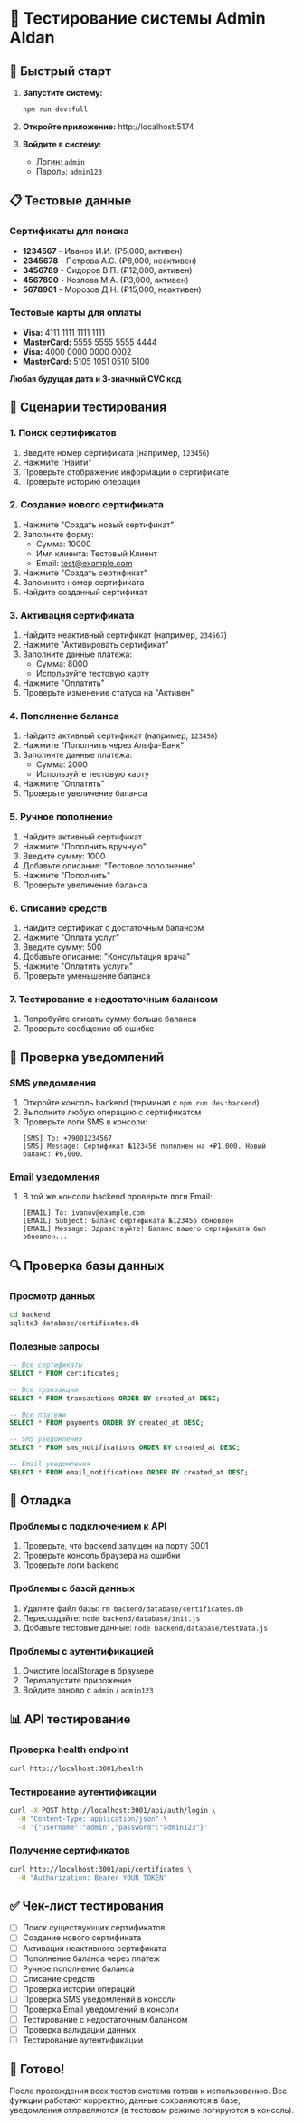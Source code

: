 # 🧪 Тестирование системы Admin Aldan

## 🎯 Быстрый старт

1. **Запустите систему:**

   ```bash
   npm run dev:full
   ```

2. **Откройте приложение:** http://localhost:5174

3. **Войдите в систему:**
   - Логин: `admin`
   - Пароль: `admin123`

## 📋 Тестовые данные

### Сертификаты для поиска

- **1234567** - Иванов И.И. (₽5,000, активен)
- **2345678** - Петрова А.С. (₽8,000, неактивен)
- **3456789** - Сидоров В.П. (₽12,000, активен)
- **4567890** - Козлова М.А. (₽3,000, активен)
- **5678901** - Морозов Д.Н. (₽15,000, неактивен)

### Тестовые карты для оплаты

- **Visa:** 4111 1111 1111 1111
- **MasterCard:** 5555 5555 5555 4444
- **Visa:** 4000 0000 0000 0002
- **MasterCard:** 5105 1051 0510 5100

**Любая будущая дата и 3-значный CVC код**

## 🧪 Сценарии тестирования

### 1. Поиск сертификатов

1. Введите номер сертификата (например, `123456`)
2. Нажмите "Найти"
3. Проверьте отображение информации о сертификате
4. Проверьте историю операций

### 2. Создание нового сертификата

1. Нажмите "Создать новый сертификат"
2. Заполните форму:
   - Сумма: 10000
   - Имя клиента: Тестовый Клиент
   - Email: test@example.com
3. Нажмите "Создать сертификат"
4. Запомните номер сертификата
5. Найдите созданный сертификат

### 3. Активация сертификата

1. Найдите неактивный сертификат (например, `234567`)
2. Нажмите "Активировать сертификат"
3. Заполните данные платежа:
   - Сумма: 8000
   - Используйте тестовую карту
4. Нажмите "Оплатить"
5. Проверьте изменение статуса на "Активен"

### 4. Пополнение баланса

1. Найдите активный сертификат (например, `123456`)
2. Нажмите "Пополнить через Альфа-Банк"
3. Заполните данные платежа:
   - Сумма: 2000
   - Используйте тестовую карту
4. Нажмите "Оплатить"
5. Проверьте увеличение баланса

### 5. Ручное пополнение

1. Найдите активный сертификат
2. Нажмите "Пополнить вручную"
3. Введите сумму: 1000
4. Добавьте описание: "Тестовое пополнение"
5. Нажмите "Пополнить"
6. Проверьте увеличение баланса

### 6. Списание средств

1. Найдите сертификат с достаточным балансом
2. Нажмите "Оплата услуг"
3. Введите сумму: 500
4. Добавьте описание: "Консультация врача"
5. Нажмите "Оплатить услуги"
6. Проверьте уменьшение баланса

### 7. Тестирование с недостаточным балансом

1. Попробуйте списать сумму больше баланса
2. Проверьте сообщение об ошибке

## 📱 Проверка уведомлений

### SMS уведомления

1. Откройте консоль backend (терминал с `npm run dev:backend`)
2. Выполните любую операцию с сертификатом
3. Проверьте логи SMS в консоли:
   ```
   [SMS] To: +79001234567
   [SMS] Message: Сертификат №123456 пополнен на +₽1,000. Новый баланс: ₽6,000.
   ```

### Email уведомления

1. В той же консоли backend проверьте логи Email:
   ```
   [EMAIL] To: ivanov@example.com
   [EMAIL] Subject: Баланс сертификата №123456 обновлен
   [EMAIL] Message: Здравствуйте! Баланс вашего сертификата был обновлен...
   ```

## 🔍 Проверка базы данных

### Просмотр данных

```bash
cd backend
sqlite3 database/certificates.db
```

### Полезные запросы

```sql
-- Все сертификаты
SELECT * FROM certificates;

-- Все транзакции
SELECT * FROM transactions ORDER BY created_at DESC;

-- Все платежи
SELECT * FROM payments ORDER BY created_at DESC;

-- SMS уведомления
SELECT * FROM sms_notifications ORDER BY created_at DESC;

-- Email уведомления
SELECT * FROM email_notifications ORDER BY created_at DESC;
```

## 🐛 Отладка

### Проблемы с подключением к API

1. Проверьте, что backend запущен на порту 3001
2. Проверьте консоль браузера на ошибки
3. Проверьте логи backend

### Проблемы с базой данных

1. Удалите файл базы: `rm backend/database/certificates.db`
2. Пересоздайте: `node backend/database/init.js`
3. Добавьте тестовые данные: `node backend/database/testData.js`

### Проблемы с аутентификацией

1. Очистите localStorage в браузере
2. Перезапустите приложение
3. Войдите заново с `admin` / `admin123`

## 📊 API тестирование

### Проверка health endpoint

```bash
curl http://localhost:3001/health
```

### Тестирование аутентификации

```bash
curl -X POST http://localhost:3001/api/auth/login \
  -H "Content-Type: application/json" \
  -d '{"username":"admin","password":"admin123"}'
```

### Получение сертификатов

```bash
curl http://localhost:3001/api/certificates \
  -H "Authorization: Bearer YOUR_TOKEN"
```

## ✅ Чек-лист тестирования

- [ ] Поиск существующих сертификатов
- [ ] Создание нового сертификата
- [ ] Активация неактивного сертификата
- [ ] Пополнение баланса через платеж
- [ ] Ручное пополнение баланса
- [ ] Списание средств
- [ ] Проверка истории операций
- [ ] Проверка SMS уведомлений в консоли
- [ ] Проверка Email уведомлений в консоли
- [ ] Тестирование с недостаточным балансом
- [ ] Проверка валидации данных
- [ ] Тестирование аутентификации

## 🎉 Готово!

После прохождения всех тестов система готова к использованию. Все функции работают корректно, данные сохраняются в базе, уведомления отправляются (в тестовом режиме логируются в консоль).
